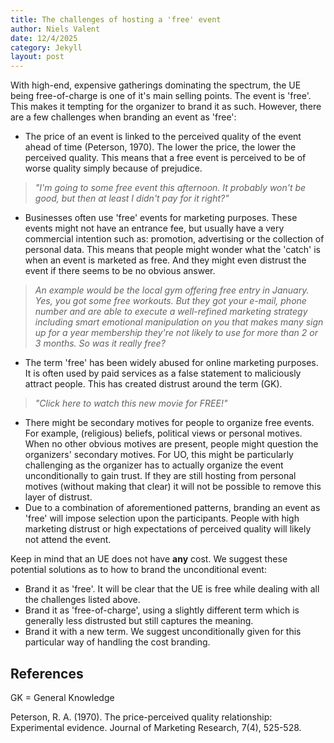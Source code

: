 ```yaml
---
title: The challenges of hosting a 'free' event
author: Niels Valent
date: 12/4/2025
category: Jekyll
layout: post
---
```


With high-end, expensive gatherings dominating the spectrum, the UE being free-of-charge is one of it's main selling points. The event is 'free'. This makes it tempting for the organizer to brand it as such. However, there are a few challenges when branding an event as 'free':

- The price of an event is linked to the perceived quality of the event ahead of time (Peterson, 1970). The lower the price, the lower the perceived quality. This means that a free event is perceived to be of worse quality simply because of prejudice.

>_"I'm going to some free event this afternoon. It probably won't be good, but then at least I didn't pay for it right?"_

- Businesses often use 'free' events for marketing purposes. These events might not have an entrance fee, but usually have a very commercial intention such as: promotion, advertising or the collection of personal data. This means that people might wonder what the 'catch' is when an event is marketed as free. And they might even distrust the event if there seems to be no obvious answer.

>_An example would be the local gym offering free entry in January. Yes, you got some free workouts. But they got your e-mail, phone number and are able to execute a well-refined marketing strategy including smart emotional manipulation on you that makes many sign up for a year membership they're not likely to use for more than 2 or 3 months. So was it really free?_

- The term 'free' has been widely abused for online marketing purposes. It is often used by paid services as a false statement to maliciously attract people. This has created distrust around the term (GK).

>_"Click here to watch this new movie for FREE!"_

- There might be secondary motives for people to organize free events. For example, (religious) beliefs, political views or personal motives. When no other obvious motives are present, people might question the organizers' secondary motives. For UO, this might be particularly challenging as the organizer has to actually organize the event unconditionally to gain trust. If they are still hosting from personal motives (without making that clear) it will not be possible to remove this layer of distrust.
- Due to a combination of aforementioned patterns, branding an event as 'free' will impose selection upon the participants. People with high marketing distrust or high expectations of perceived quality will likely not attend the event.

Keep in mind that an UE does not have **any** cost.
We suggest these potential solutions as to how to brand the unconditional event:

- Brand it as 'free'. It will be clear that the UE is free while dealing with all the challenges listed above.
- Brand it as 'free-of-charge', using a slightly different term which is generally less distrusted but still captures the meaning.
- Brand it with a new term. We suggest unconditionally given for this particular way of handling the cost branding.

## References
GK = General Knowledge

Peterson, R. A. (1970). The price-perceived quality relationship: Experimental evidence. Journal of Marketing Research, 7(4), 525-528.
